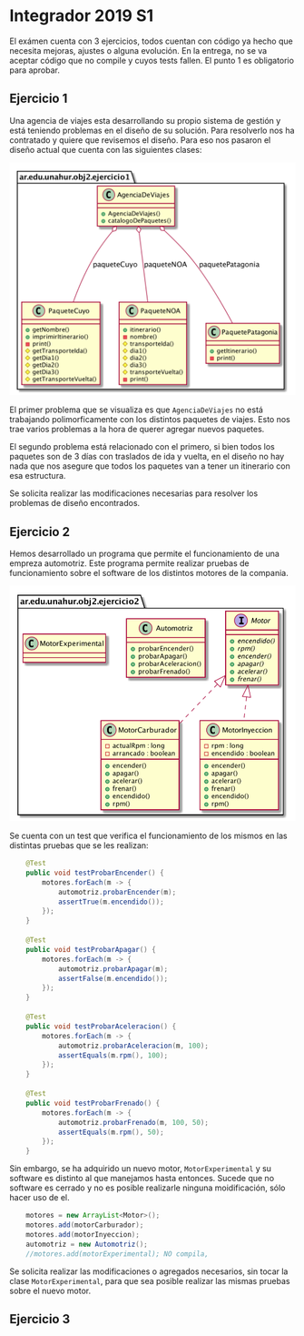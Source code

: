 # Integrador 2019 S1

El exámen cuenta con 3 ejercicios, todos cuentan con código ya hecho que necesita mejoras, ajustes o alguna evolución.
En la entrega, no se va aceptar código que no compile y cuyos tests fallen.
El punto 1 es obligatorio para aprobar.

## Ejercicio 1

Una agencia de viajes esta desarrollando su propio sistema de gestión y está teniendo problemas en el diseño de su solución. Para resolverlo nos ha contratado y quiere que revisemos el diseño. Para eso nos pasaron el diseño actual que cuenta con las siguientes clases:

![](/ejercicio1.png)

El primer problema que se visualiza es que `AgenciaDeViajes` no está trabajando polimorficamente con los distintos paquetes de viajes. Esto nos trae varios problemas a la hora de querer agregar nuevos paquetes.

El segundo problema está relacionado con el primero, si bien todos los paquetes son de 3 días con traslados de ida y vuelta, en el diseño no hay nada que nos asegure que todos los paquetes van a tener un itinerario con esa estructura.

Se solicita realizar las modificaciones necesarias para resolver los problemas de diseño encontrados.

## Ejercicio 2

Hemos desarrollado un programa que permite el funcionamiento de una empreza automotriz. Este programa permite realizar pruebas de funcionamiento sobre el software de los distintos motores de la compania.

![](/ejercicio2.png)

Se cuenta con un test que verifica  el funcionamiento de los mismos en las distintas pruebas que se les realizan:

```java
    @Test
    public void testProbarEncender() {
        motores.forEach(m -> {
            automotriz.probarEncender(m);
            assertTrue(m.encendido());
        });
    }

    @Test
    public void testProbarApagar() {
        motores.forEach(m -> {
            automotriz.probarApagar(m);
            assertFalse(m.encendido());
        });
    }

    @Test
    public void testProbarAceleracion() {
        motores.forEach(m -> {
            automotriz.probarAceleracion(m, 100);
            assertEquals(m.rpm(), 100);
        });
    }

    @Test
    public void testProbarFrenado() {
        motores.forEach(m -> {
            automotriz.probarFrenado(m, 100, 50);
            assertEquals(m.rpm(), 50);
        });
    }
```

Sin embargo, se ha adquirido un nuevo motor, `MotorExperimental` y su software es distinto al que manejamos hasta entonces.
Sucede que no software es cerrado y no es posible realizarle ninguna moidificación, sólo hacer uso de el.

```java
    motores = new ArrayList<Motor>();
    motores.add(motorCarburador);
    motores.add(motorInyeccion);
    automotriz = new Automotriz();
    //motores.add(motorExperimental); NO compila,
```

Se solicita realizar las modificaciones o agregados necesarios, sin tocar la clase `MotorExperimental`, para que sea posible realizar las mismas pruebas sobre el nuevo motor.


## Ejercicio 3


